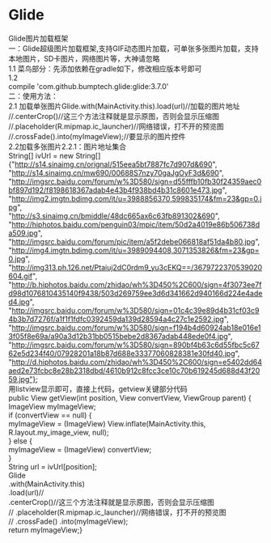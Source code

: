 # Glide
Glide图片加载框架  
一：Glide超级图片加载框架,支持GIF动态图片加载，可单张多张图片加载，支持本地图片，SD卡图片，网络图片等，大神请忽略  
1.1 菜鸟部分：先添加依赖在gradle如下，修改相应版本号即可  
1.2   
compile 'com.github.bumptech.glide:glide:3.7.0'  
二：使用方法：  
2.1 加载单张图片Glide.with(MainActivity.this).load(url)//加载的图片地址   
//.centerCrop()//这三个方法注释就是显示原图，否则会显示压缩图   
//.placeholder(R.mipmap.ic_launcher)//网络错误，打不开的预览图   
//.crossFade().into(myImageView);//要显示的图片控件  
2.2加载多张图片2.2.1：图片地址集合  
String[] ivUrl = new String[]  
{"http://s14.sinaimg.cn/orignal/515eea5bt7887fc7d907d&690",  
"http://s14.sinaimg.cn/mw690/00688S7nzy70gaJgOyF3d&690",   
"http://imgsrc.baidu.com/forum/w%3D580/sign=d55fffb10fb30f24359aec0bf897d192/f8198618367adab4e43b4f938bd4b31c8601e473.jpg",   
"http://img2.imgtn.bdimg.com/it/u=3988856370,599835174&fm=23&gp=0.jpg",   
"http://s3.sinaimg.cn/bmiddle/48dc665ax6c63fb891302&690",   
"http://hiphotos.baidu.com/penguin03/mpic/item/50d2a4019e86b506738da509.jpg",  
"http://imgsrc.baidu.com/forum/pic/item/a5f2debe066818af51da4b80.jpg",   
"http://img4.imgtn.bdimg.com/it/u=3989094408,3071353826&fm=23&gp=0.jpg",  
"http://img313.ph.126.net/Ptaiuj2dC0rdm9_yu3cEKQ==/3679722370539020604.gif",   
"http://b.hiphotos.baidu.com/zhidao/wh%3D450%2C600/sign=4f3073ee7fd98d1076810435140f9438/503d269759ee3d6d341662d940166d224e4aded4.jpg",   
"http://imgsrc.baidu.com/forum/w%3D580/sign=01c4c39e89d4b31cf03c94b3b7d7276f/a1f1f1fdfc0392459da139d28594a4c27c1e2592.jpg",   
"http://imgsrc.baidu.com/forum/w%3D580/sign=f194b4d60924ab18e016e13f05f8e69a/a90a3d12b31bb0515bebe2d8367adab448ede0f4.jpg",   
"http://imgsrc.baidu.com/forum/w%3D580/sign=890bf4b63c6d55fbc5c6762e5d234f40/07928201a18b87d688e33377060828381e30fd40.jpg",   
"http://d.hiphotos.baidu.com/zhidao/wh%3D450%2C600/sign=e5402dd64aed2e73fcbc8e28b2318dbd/4610b912c8fcc3ce10c70b619245d688d43f2059.jpg"};  
用listview显示即可，直接上代码，getview关键部分代码  
public View getView(int position, View convertView, ViewGroup parent) {   
ImageView myImageView;  
if (convertView == null) {   
myImageView = (ImageView) View.inflate(MainActivity.this, R.layout.my_image_view, null);  
} else {  
myImageView = (ImageView) convertView;   
}      
String url = ivUrl[position];      
Glide  
.with(MainActivity.this)  
.load(url)//   
.centerCrop()//这三个方法注释就是显示原图，否则会显示压缩图   
// .placeholder(R.mipmap.ic_launcher)//网络错误，打不开的预览图   
// .crossFade() .into(myImageView);      
return myImageView;}
